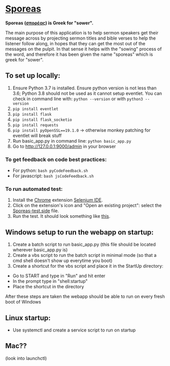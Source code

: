 # [Sporeas](https://translate.google.com/?hl=en#el/en/σπορέας)

**Sporeas ([σπορέας](https://translate.google.com/?hl=en#el/en/σπορέας)) is Greek for "sower".**

The main purpose of this application is to help sermon speakers get their message across by projecting sermon
titles and bible verses to help the listener follow along, in hopes that they can get the most out of the
messages on the pulpit. In that sense it helps with the "sowing" process of the word, and therefore it has
been given the name "sporeas" which is greek for "sower".

## To set up locally:
1. Ensure Python 3.7 is installed. Ensure python version is not less than 3.6; Python 3.8 should not be used as it cannot setup eventlet. You can check in command line with: `python --version` or with `python3 --version`
2. `pip install eventlet`
3. `pip install flask`
4. `pip install flask_socketio`
5. `pip install requests`
6. `pip install pyOpenSSL==19.1.0` -> otherwise monkey patching for eventlet will break stuff
5. Run basic_app.py in command line: `python basic_app.py`
6. Go to http://127.0.0.1:9000/admin in your browser

### To get feedback on code best practices:
- For python: `bash pyCodeFeedback.sh`
- For javascript: `bash jsCodeFeedback.sh`

### To run automated test:
1. Install the [Chrome](https://www.google.com/chrome) extension [Selenium IDE](https://chrome.google.com/webstore/detail/selenium-ide/mooikfkahbdckldjjndioackbalphokd).
2. Click on the extension's icon and "Open an existing project": select the [Sporeas-test.side](https://github.com/alan-mj-lin/Sporeas/blob/Sporeas-1.1.0/Sporeas-test.side) file.
3. Run the test. It should look something like [this](https://www.dropbox.com/s/4vi8o41twjafhsu/Selenium_IDE_Chrome_Extension_Demo.mov).

## Windows setup to run the webapp on startup:
1. Create a batch script to run basic_app.py (this file should be located wherever basic_app.py is)
2. Create a vbs script to run the batch script in minimal mode (so that a cmd shell doesn't show up everytime you boot)
3. Create a shortcut for the vbs script and place it in the StartUp directory:
  - Go to START and type in "Run" and hit enter
  - In the prompt type in "shell:startup"
  - Place the shortcut in the directory
  
After these steps are taken the webapp should be able to run on every fresh boot of Windows

## Linux startup:
- Use systemctl and create a service script to run on startup

## Mac??
(look into launchctl)
